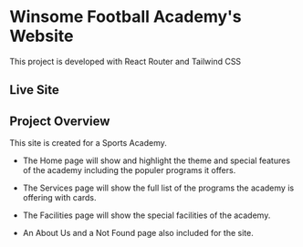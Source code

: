 # Winsome Football Academy's Website

This project is developed with React Router and Tailwind CSS

## Live Site



## Project Overview

This site is created for a Sports Academy.

* The Home page will show and highlight the theme and special features of the academy including the populer programs it offers.

* The Services page will show the full list of the programs the academy is offering with cards.

* The Facilities page will show the special facilities of the academy.

* An About Us and a Not Found page also included for the site.



